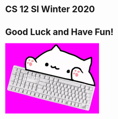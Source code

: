 # CS 12 SI Winter 2020
# Good Luck and Have Fun!
![alt text](https://github.com/codyiskhuu/CS-12-SI-Winter-2020/blob/master/images/bongocat%20gif.gif "Logo Title Text 1")

